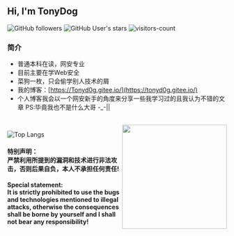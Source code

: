 <h2> Hi, I'm TonyDog </h2>

![GitHub followers](https://img.shields.io/github/followers/TonyD0g?style=social)   ![GitHub User's stars](https://img.shields.io/github/stars/TonyD0g?style=social)   ![visitors-count](https://visitor-badge.laobi.icu/badge?page_id=TonyD0g.readme)

### 简介
- 普通本科在读，网安专业
- 目前主要在学Web安全
- 菜狗一枚，只会偷学别人技术的屑
- 我的博客：[https://Tonyd0g.gitee.io/](https://tonyd0g.gitee.io/)
- 个人博客我会以一个网安新手的角度来分享一些我学习过的且我认为不错的文章
PS:毕竟我也不是什么大哥 -_-||
<br>

<img src='https://s4.ax1x.com/2022/02/19/HqcbB8.jpg' align='right' style=' width:240px;height:240 px'/>

![Top Langs](https://github-readme-stats.vercel.app/api/top-langs/?username=TonyD0g)


<h4>特别声明：<br>严禁利用所提到的漏洞和技术进行非法攻击，否则后果自负，本人不承担任何责任!</h4>

<h4>Special statement:<br>It is strictly prohibited to use the bugs and technologies mentioned to illegal attacks, otherwise the consequences shall be borne by yourself and I shall not bear any responsibility!</h4>


